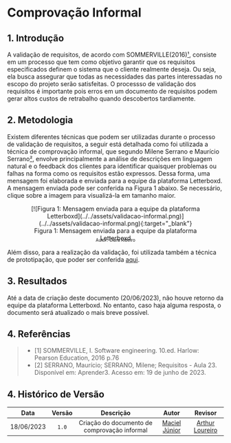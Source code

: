 # Comprovação Informal

## 1. Introdução

A validação de requisitos, de acordo com SOMMERVILLE(2016)[¹](#ancora1), consiste em um processo que tem como objetivo garantir que os requisitos especificados definem o sistema que o cliente realmente deseja. Ou seja, ela busca assegurar que todas as necessidades das partes interessadas no escopo do projeto serão satisfeitas. O processso de validação dos requisitos é importante pois erros em um documento de requisitos podem gerar altos custos de retrabalho quando descobertos tardiamente.

## 2. Metodologia

Existem diferentes técnicas que podem ser utilizadas durante o processo de validação de requisitos, a seguir está detalhada como foi utilizada a técnica de comprovação informal, que segundo Milene Serrano e Maurício Serrano[²](#ancora2), envolve principalmente a análise de descrições em linguagem natural e o feedback dos clientes para identificar quaisquer problemas ou falhas na forma como os requisitos estão expressos. Dessa forma, uma mensagem foi elaborada e enviada para a equipe da plataforma Letterboxd. A mensagem enviada pode ser conferida na Figura 1 abaixo. Se necessário, clique sobre a imagem para visualizá-la em tamanho maior.

<center>
    <figure markdown>
    [![Figura 1: Mensagem enviada para a equipe da plataforma Letterboxd](../../assets/validacao-informal.png)](../../assets/validacao-informal.png){:target="_blank"}
    <figcaption>Figura 1: Mensagem enviada para a equipe da plataforma Letterboxd</figcaption>
    <p style="margin-top: -10px; font-size: 10px">Autor: Clara Ribeiro</p>
    </figure>
</center>

Além disso, para a realização da validação, foi utilizada também a técnica de prototipação, que poder ser conferida [aqui](./2-prototipacao.md).

## 3. Resultados

Até a data de criação deste documento (20/06/2023), não houve retorno da equipe da plataforma Letterboxd. No entanto, caso haja alguma resposta, o documento será atualizado o mais breve possível.

## 4. Referências

> - <a id="ancora1"></a>[1] SOMMERVILLE, I. Software engineering. 10.ed. Harlow: Pearson Education, 2016 p.76
> - <a id="ancora2"></a>[2] SERRANO, Maurício; SERRANO, Milene; Requisitos - Aula 23. Disponível em: Aprender3. Acesso em: 19 de junho de 2023.

## 4. Histórico de Versão

|    Data    | Versão |                  Descrição                   |                        Autor                        |                     Revisor                     |
| :--------: | :----: | :------------------------------------------: | :-------------------------------------------------: | :---------------------------------------------: |
| 18/06/2023 | `1.0`  | Criação do documento de comprovação informal | [Maciel Júnior](https://github.com/macieljuniormax) | [Arthur Loureiro](https://github.com/ArtAssLou) |

